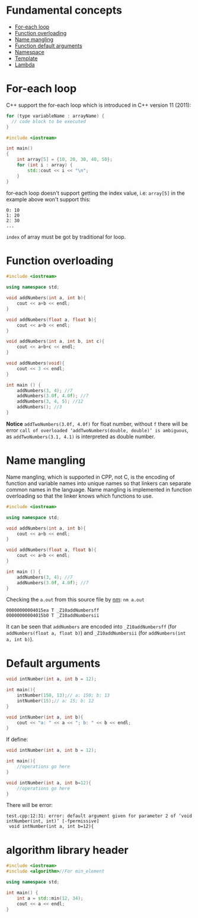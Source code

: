 # Fundamental concepts

* [For-each loop](#for-each-loop)
* [Function overloading](#function-overloading)
* [Name mangling]()
* [Function default arguments](#default-arguments)
* [Namespace](Namespace.md)
* [Template](Template.md)
* [Lambda](Lambda.md)

# For-each loop

C++ support the for-each loop which is introduced in C++ version 11 (2011):

```cpp
for (type variableName : arrayName) {
  // code block to be executed
}
```

```cpp
#include <iostream>

int main()
{
    int array[5] = {10, 20, 30, 40, 50};
    for (int i : array) {
        std::cout << i << "\n";
    }
}
```
for-each loop doesn't support getting the index value, i.e: ``array[5]`` in the example above won't support this:

```
0: 10
1: 20
2: 30
...
```
``index`` of array must be got by traditional for loop.

# Function overloading

```cpp
#include <iostream>

using namespace std;

void addNumbers(int a, int b){
    cout << a+b << endl;
}

void addNumbers(float a, float b){
    cout << a+b << endl;
}

void addNumbers(int a, int b, int c){
	cout << a+b+c << endl;
}

void addNumbers(void){
	cout << 3 << endl;
}

int main () {
    addNumbers(3, 4); //7
    addNumbers(3.0f, 4.0f); //7
	addNumbers(3, 4, 5); //12
	addNumbers(); //3
}
```

**Notice**  ``addTwoNumbers(3.0f, 4.0f)`` for float number, without ``f`` there will be error ``call of overloaded ‘addTwoNumbers(double, double)’ is ambiguous``, as ``addTwoNumbers(3.1, 4.1)`` is interpreted as double number.
# Name mangling
Name mangling, which is supported in CPP, not C, is the encoding of function and variable names into unique names so that linkers can separate common names in the language. Name mangling is implemented in function overloading so that the linker knows which functions to use.

```cpp
#include <iostream>

using namespace std;

void addNumbers(int a, int b){
    cout << a+b << endl;
}

void addNumbers(float a, float b){
    cout << a+b << endl;
}

int main () {
    addNumbers(3, 4); //7
    addNumbers(3.0f, 4.0f); //7
}
```

Checking the ``a.out`` from this source file by [nm](https://github.com/TranPhucVinh/C/blob/master/Environment/README.md#nm): ``nm a.out``

```
00000000004015ea T _Z10addNumbersff
00000000004015b0 T _Z10addNumbersii
```

It can be seen that ``addNumbers`` are encoded into ``_Z10addNumbersff`` (for ``addNumbers(float a, float b)``) and ``_Z10addNumbersii`` (for ``addNumbers(int a, int b)``).
# Default arguments

```cpp
void intNumber(int a, int b = 12);

int main(){
    intNumber(150, 13);// a: 150; b: 13
    intNumber(15);// a: 15; b: 12
}

void intNumber(int a, int b){
    cout << "a: " << a << "; b: " << b << endl;
}
```

If define:

```cpp
void intNumber(int a, int b = 12);

int main(){
	//operations go here
}

void intNumber(int a, int b=12){
	//operations go here
}
```

There will be error:

```
test.cpp:12:31: error: default argument given for parameter 2 of ‘void intNumber(int, int)’ [-fpermissive]
 void intNumber(int a, int b=12){
```

# algorithm library header

```cpp
#include <iostream>
#include <algorithm>//For min_element

using namespace std;

int main() {
	int a = std::min(12, 34);
	cout << a << endl;
}
```
